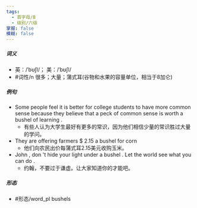 ```yaml
---
tags:
  - 首字母/B
  - 级别/六级
掌握: false
模糊: false
---
```

##### 词义
- 英：/ˈbʊʃl/； 美：/ˈbʊʃl/
- #词性/n  很多；大量；蒲式耳(谷物和水果的容量单位，相当于8加仑)
##### 例句
- Some people feel it is better for college students to have more common sense because they believe that a peck of common sense is worth a bushel of learning .
	- 有些人认为大学生最好有更多的常识，因为他们相信少量的常识胜过大量的学问。
- They are offering farmers $ 2.15 a bushel for corn
	- 他们向农民出价每蒲式耳2.15美元收购玉米。
- John , don 't hide your light under a bushel . Let the world see what you can do .
	- 约翰，不要过于谦虚。让大家知道你的才能吧。
##### 形态
- #形态/word_pl bushels
